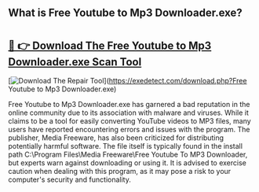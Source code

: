 ## What is Free Youtube to Mp3 Downloader.exe? 

# <h2><a href="https://exedetect.com/download.php?Free Youtube to Mp3 Downloader.exe">🔗 👉 Download The Free Youtube to Mp3 Downloader.exe Scan Tool</a></h2>

[![Download The Repair Tool](https://exedetect.com/download-button.jpg)](https://exedetect.com/download.php?Free Youtube to Mp3 Downloader.exe)

Free Youtube to Mp3 Downloader.exe has garnered a bad reputation in the online community due to its association with malware and viruses. While it claims to be a tool for easily converting YouTube videos to MP3 files, many users have reported encountering errors and issues with the program. The publisher, Media Freeware, has also been criticized for distributing potentially harmful software. The file itself is typically found in the install path C:\Program Files\Media Freeware\Free Youtube To MP3 Downloader\, but experts warn against downloading or using it. It is advised to exercise caution when dealing with this program, as it may pose a risk to your computer's security and functionality.